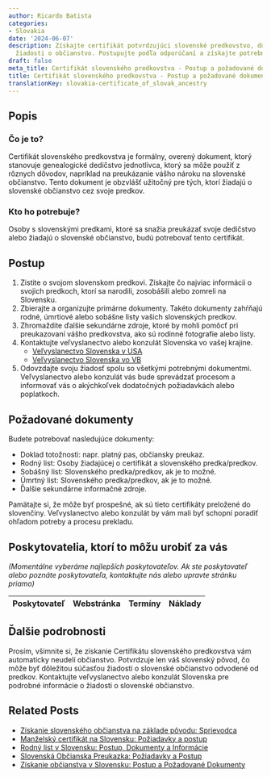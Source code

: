 ```yaml
---
author: Ricardo Batista
categories:
- Slovakia
date: '2024-06-07'
description: Získajte certifikát potvrdzujúci slovenské predkovstvo, dôležitý pri
  žiadosti o občianstvo. Postupujte podľa odporúčaní a získajte potrebné dokumenty.
draft: false
meta_title: Certifikát slovenského predkovstva - Postup a požadované dokumenty
title: Certifikát slovenského predkovstva - Postup a požadované dokumenty
translationKey: slovakia-certificate_of_slovak_ancestry
---
```



## Popis
### Čo je to?
Certifikát slovenského predkovstva je formálny, overený dokument, ktorý stanovuje genealogické dedičstvo jednotlivca, ktorý sa môže použiť z rôznych dôvodov, napríklad na preukázanie vášho nároku na slovenské občianstvo. Tento dokument je obzvlášť užitočný pre tých, ktorí žiadajú o slovenské občianstvo cez svoje predkov.

### Kto ho potrebuje?
Osoby s slovenskými predkami, ktoré sa snažia preukázať svoje dedičstvo alebo žiadajú o slovenské občianstvo, budú potrebovať tento certifikát.

## Postup
1. Zistite o svojom slovenskom predkovi. Získajte čo najviac informácii o svojich predkoch, ktorí sa narodili, zosobášili alebo zomreli na Slovensku.
2. Zbierajte a organizujte primárne dokumenty. Takéto dokumenty zahŕňajú rodné, úmrtiové alebo sobášne listy vašich slovenských predkov.
3. Zhromaždite ďalšie sekundárne zdroje, ktoré by mohli pomôcť pri preukazovaní vášho predkovstva, ako sú rodinné fotografie alebo listy.
4. Kontaktujte veľvyslanectvo alebo konzulát Slovenska vo vašej krajine.
   - [Veľvyslanectvo Slovenska v USA](http://www.mzv.sk/washington)
   - [Veľvyslanectvo Slovenska vo VB](http://www.mzv.sk/london)
5. Odovzdajte svoju žiadosť spolu so všetkými potrebnými dokumentmi. Veľvyslanectvo alebo konzulát vás bude sprevádzať procesom a informovať vás o akýchkoľvek dodatočných požiadavkách alebo poplatkoch.

## Požadované dokumenty
Budete potrebovať nasledujúce dokumenty:
- Doklad totožnosti: napr. platný pas, občiansky preukaz.
- Rodný list: Osoby žiadajúcej o certifikát a slovenského predka/predkov.
- Sobášný list: Slovenského predka/predkov, ak je to možné.
- Úmrtný list: Slovenského predka/predkov, ak je to možné.
- Ďalšie sekundárne informačné zdroje.

Pamätajte si, že môže byť prospešné, ak sú tieto certifikáty preložené do slovenčiny. Veľvyslanectvo alebo konzulát by vám mali byť schopní poradiť ohľadom potreby a procesu prekladu.

## Poskytovatelia, ktorí to môžu urobiť za vás

_(Momentálne vyberáme najlepších poskytovateľov. Ak ste poskytovateľ alebo poznáte poskytovateľa, kontaktujte nás alebo upravte stránku priamo)_

| Poskytovateľ    |     Webstránka  |     Termíny      |       Náklady    |
| --------------- | --------------- |  :-------------: | :-------------: |

## Ďalšie podrobnosti
Prosím, všimnite si, že získanie Certifikátu slovenského predkovstva vám automaticky neudelí občianstvo. Potvrdzuje len váš slovenský pôvod, čo môže byť dôležitou súčasťou žiadosti o slovenské občianstvo odvodené od predkov. Kontaktujte veľvyslanectvo alebo konzulát Slovenska pre podrobné informácie o žiadosti o slovenské občianstvo.


## Related Posts

- [Získanie slovenského občianstva na základe pôvodu: Sprievodca](https://tramitit.com/sk/guides/slovakia/podanie_prihlasky_na_statne_obcianstvo/)
- [Manželský certifikát na Slovensku: Požiadavky a postup](https://tramitit.com/sk/guides/slovakia/vydanie_sobasneho_listu/)
- [Rodný list v Slovensku: Postup, Dokumenty a Informácie](https://tramitit.com/sk/guides/slovakia/vydanie_rodneho_listu/)
- [Slovenská Občianska Preukazka: Požiadavky a Postup](https://tramitit.com/sk/guides/slovakia/vydanie_obcianskeho_preukazu/)
- [Získanie občianstva v Slovensku: Postup a Požadované Dokumenty](https://tramitit.com/sk/guides/slovakia/nadobudnutie_slovenskeho_obcianstva/)